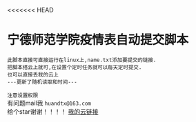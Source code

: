 <<<<<<< HEAD
# 宁德师范学院疫情表自动提交脚本<br>
	此脚本直接可直接运行在linux上,name.txt添加要提交的链接.
	把脚本搭云上就可,在设置个定时任务就可以每天定时提交.
	也可以直接丢我的云上
	---更新了随机读取和时间---
`注意设置权限`<br>
有问题mail我
`huandtx@163.com`<br>
给个star谢谢！！！！
[我的云链接](http://42.192.95.124)

